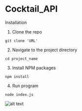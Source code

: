 # Cocktail_API

Installation
1. Clone the repo
```
git clone 'URL'
```
2. Navigate to the project directory
```
cd project_name
 ```
3. Install NPM packages
```
npm install
```
4. Run program
```
node index.js
```
![alt text](https://github.com/MarcelBasa/Cocktail-API/tree/master/images/cocktails_page_img.png?raw=true)
